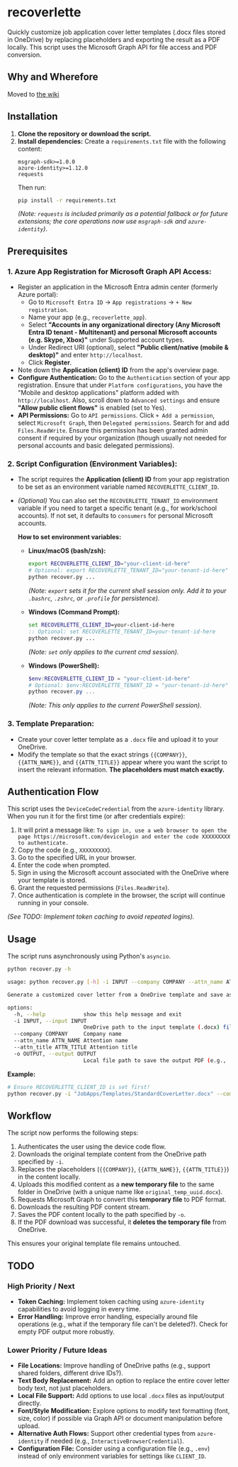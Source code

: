 # recoverlette

Quickly customize job application cover letter templates (.docx files stored in OneDrive) by replacing placeholders and exporting the result as a PDF locally. This script uses the Microsoft Graph API for file access and PDF conversion.

## Why and Wherefore

Moved to [the wiki](https://github.com/scottvr/recoverlette/wiki)

## Installation

1.  **Clone the repository or download the script.**
2.  **Install dependencies:** Create a `requirements.txt` file with the following content:
    ```
    msgraph-sdk>=1.0.0
    azure-identity>=1.12.0
    requests
    ```
    Then run:
    ```bash
    pip install -r requirements.txt
    ```
    *(Note: `requests` is included primarily as a potential fallback or for future extensions; the core operations now use `msgraph-sdk` and `azure-identity`)*.

## Prerequisites

### 1. Azure App Registration for Microsoft Graph API Access:

* Register an application in the Microsoft Entra admin center (formerly Azure portal):
    * Go to `Microsoft Entra ID` -> `App registrations` -> `+ New registration`.
    * Name your app (e.g., `recoverlette_app`).
    * Select **"Accounts in any organizational directory (Any Microsoft Entra ID tenant - Multitenant) and personal Microsoft accounts (e.g. Skype, Xbox)"** under Supported account types.
    * Under Redirect URI (optional), select **"Public client/native (mobile & desktop)"** and enter `http://localhost`.
    * Click **Register**.
* Note down the **Application (client) ID** from the app's overview page.
* **Configure Authentication:** Go to the `Authentication` section of your app registration. Ensure that under `Platform configurations`, you have the "Mobile and desktop applications" platform added with `http://localhost`. Also, scroll down to `Advanced settings` and ensure **"Allow public client flows"** is enabled (set to Yes).
* **API Permissions:** Go to `API permissions`. Click `+ Add a permission`, select `Microsoft Graph`, then `Delegated permissions`. Search for and add `Files.ReadWrite`. Ensure this permission has been granted admin consent if required by your organization (though usually not needed for personal accounts and basic delegated permissions).

### 2. Script Configuration (Environment Variables):

* The script requires the **Application (client) ID** from your app registration to be set as an environment variable named `RECOVERLETTE_CLIENT_ID`.
* *(Optional)* You can also set the `RECOVERLETTE_TENANT_ID` environment variable if you need to target a specific tenant (e.g., for work/school accounts). If not set, it defaults to `consumers` for personal Microsoft accounts.

    **How to set environment variables:**

    * **Linux/macOS (bash/zsh):**
        ```bash
        export RECOVERLETTE_CLIENT_ID="your-client-id-here"
        # Optional: export RECOVERLETTE_TENANT_ID="your-tenant-id-here"
        python recover.py ...
        ```
        *(Note: `export` sets it for the current shell session only. Add it to your `.bashrc`, `.zshrc`, or `.profile` for persistence).*

    * **Windows (Command Prompt):**
        ```cmd
        set RECOVERLETTE_CLIENT_ID=your-client-id-here
        :: Optional: set RECOVERLETTE_TENANT_ID=your-tenant-id-here
        python recover.py ...
        ```
        *(Note: `set` only applies to the current cmd session).*

    * **Windows (PowerShell):**
        ```powershell
        $env:RECOVERLETTE_CLIENT_ID = "your-client-id-here"
        # Optional: $env:RECOVERLETTE_TENANT_ID = "your-tenant-id-here"
        python recover.py ...
        ```
        *(Note: This only applies to the current PowerShell session).*

### 3. Template Preparation:

* Create your cover letter template as a `.docx` file and upload it to your OneDrive.
* Modify the template so that the exact strings `{{COMPANY}}`, `{{ATTN_NAME}}`, and `{{ATTN_TITLE}}` appear where you want the script to insert the relevant information. **The placeholders must match exactly.**

## Authentication Flow

This script uses the `DeviceCodeCredential` from the `azure-identity` library. When you run it for the first time (or after credentials expire):

1.  It will print a message like: `To sign in, use a web browser to open the page https://microsoft.com/devicelogin and enter the code XXXXXXXXX to authenticate.`
2.  Copy the code (e.g., `XXXXXXXXX`).
3.  Go to the specified URL in your browser.
4.  Enter the code when prompted.
5.  Sign in using the Microsoft account associated with the OneDrive where your template is stored.
6.  Grant the requested permissions (`Files.ReadWrite`).
7.  Once authentication is complete in the browser, the script will continue running in your console.

*(See TODO: Implement token caching to avoid repeated logins).*

## Usage

The script runs asynchronously using Python's `asyncio`.

```bash
python recover.py -h

usage: python recover.py [-h] -i INPUT --company COMPANY --attn_name ATTN_NAME --attn_title ATTN_TITLE -o OUTPUT

Generate a customized cover letter from a OneDrive template and save as local PDF

options:
  -h, --help            show this help message and exit
  -i INPUT, --input INPUT
                        OneDrive path to the input template (.docx) file (e.g., 'Documents/CoverLetterTemplate.docx')
  --company COMPANY     Company name
  --attn_name ATTN_NAME Attention name
  --attn_title ATTN_TITLE Attention title
  -o OUTPUT, --output OUTPUT
                        Local file path to save the output PDF (e.g., 'MyCoverLetter.pdf')
```

**Example:**

```bash
# Ensure RECOVERLETTE_CLIENT_ID is set first!
python recover.py -i "JobApps/Templates/StandardCoverLetter.docx" --company "Example Corp" --attn_name "Jane Doe" --attn_title "Hiring Manager" -o "ExampleCorp_CoverLetter.pdf"
```

## Workflow

The script now performs the following steps:
1.  Authenticates the user using the device code flow.
2.  Downloads the original template content from the OneDrive path specified by `-i`.
3.  Replaces the placeholders (`{{COMPANY}}`, `{{ATTN_NAME}}`, `{{ATTN_TITLE}}`) in the content locally.
4.  Uploads this modified content as a **new temporary file** to the same folder in OneDrive (with a unique name like `original_temp_uuid.docx`).
5.  Requests Microsoft Graph to convert this **temporary file** to PDF format.
6.  Downloads the resulting PDF content stream.
7.  Saves the PDF content locally to the path specified by `-o`.
8.  If the PDF download was successful, it **deletes the temporary file** from OneDrive.

This ensures your original template file remains untouched.

## TODO

### High Priority / Next
* **Token Caching:** Implement token caching using `azure-identity` capabilities to avoid logging in every time.
* **Error Handling:** Improve error handling, especially around file operations (e.g., what if the temporary file can't be deleted?). Check for empty PDF output more robustly.

### Lower Priority / Future Ideas
* **File Locations:** Improve handling of OneDrive paths (e.g., support shared folders, different drive IDs?).
* **Text Body Replacement:** Add an option to replace the entire cover letter body text, not just placeholders.
* **Local File Support:** Add options to use local `.docx` files as input/output directly.
* **Font/Style Modification:** Explore options to modify text formatting (font, size, color) if possible via Graph API or document manipulation before upload.
* **Alternative Auth Flows:** Support other credential types from `azure-identity` if needed (e.g., `InteractiveBrowserCredential`).
* **Configuration File:** Consider using a configuration file (e.g., `.env`) instead of only environment variables for settings like `CLIENT_ID`.
